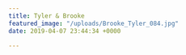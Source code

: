 ```yaml
---
title: Tyler & Brooke
featured_image: "/uploads/Brooke_Tyler_084.jpg"
date: 2019-04-07 23:44:34 +0000

---
```

